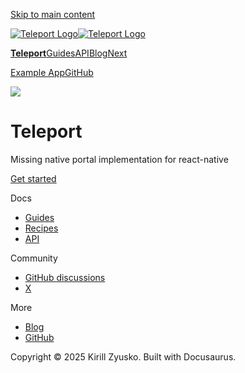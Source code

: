 [Skip to main content](#__docusaurus_skipToContent_fallback)

[![Teleport Logo](/react-native-teleport/pr-preview/pr-12/img/logo.svg)![Teleport Logo](/react-native-teleport/pr-preview/pr-12/img/logo.svg)](/react-native-teleport/pr-preview/pr-12/.md)

[**Teleport**](/react-native-teleport/pr-preview/pr-12/.md)[Guides](/react-native-teleport/pr-preview/pr-12/docs/intro.md)[API](/react-native-teleport/pr-preview/pr-12/docs/category/api-reference.md)[Blog](/react-native-teleport/pr-preview/pr-12/blog)[Next](/react-native-teleport/pr-preview/pr-12/docs/intro.md)

[Example App](https://github.com/kirillzyusko/react-native-teleport/tree/main/example)[GitHub](https://github.com/kirillzyusko/react-native-teleport)

![](/react-native-teleport/pr-preview/pr-12/assets/images/demo-65785a9f1211bc6992db0cca2993d621.png)

# Teleport

Missing native portal implementation for react-native

[Get started](/react-native-teleport/pr-preview/pr-12/docs/intro.md)

Docs

* [Guides](/react-native-teleport/pr-preview/pr-12/docs/installation.md)
* [Recipes](/react-native-teleport/pr-preview/pr-12/docs/category/recipes.md)
* [API](/react-native-teleport/pr-preview/pr-12/docs/category/api-reference.md)

Community

* [GitHub discussions](https://github.com/kirillzyusko/react-native-keyboard-controller/discussions)
* [X](https://x.com/ziusko)

More

* [Blog](/react-native-teleport/pr-preview/pr-12/blog)
* [GitHub](https://github.com/kirillzyusko/react-native-teleport)

Copyright © 2025 Kirill Zyusko. Built with Docusaurus.
